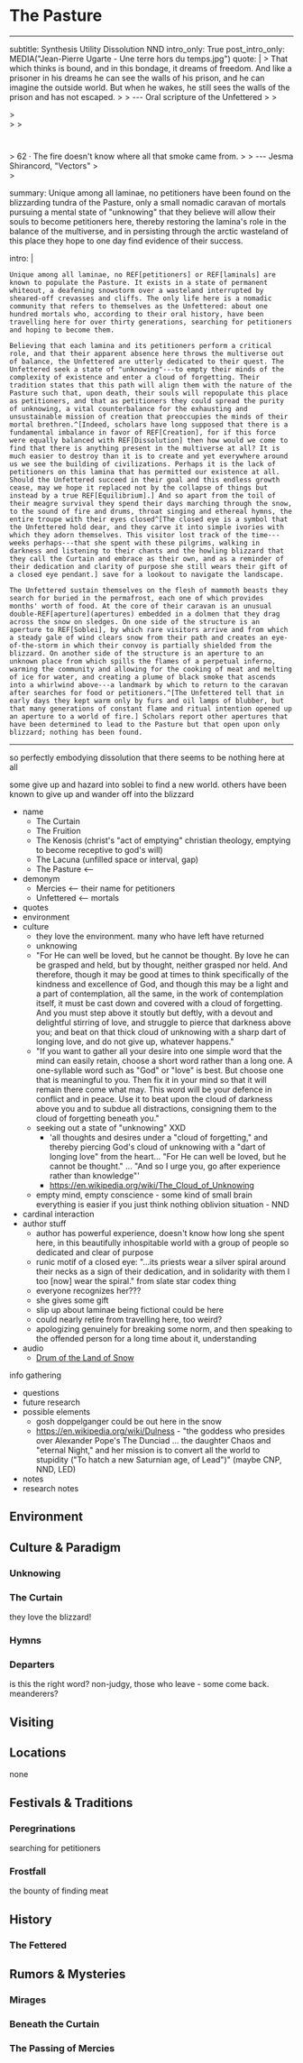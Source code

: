 # The Pasture

---
subtitle: Synthesis Utility Dissolution NND
intro_only: True
post_intro_only: MEDIA("Jean-Pierre Ugarte - Une terre hors du temps.jpg")
quote: |
    > That which thinks is bound, and in this bondage, it dreams of freedom. And like a prisoner in his dreams he can see the walls of his prison, and he can imagine the outside world. But when he wakes, he still sees the walls of the prison and has not escaped.
    >
    > <span class="attribution">--- Oral scripture of the Unfettered <!-- https://mobile.twitter.com/gods_txt/status/1456321077710241792 --></span>
    >
    > <div class="choose-one-child">
    > <div></div>
    >
    > <div style="margin-top: 40px;">
    > 62 &middot; The fire doesn't know where all that smoke came from.
    >
    > <span class="attribution">--- Jesma Shirancord, "Vectors" <!-- James Richardson --></span>
    > </div>
    > </div>

summary: Unique among all laminae, no petitioners have been found on the blizzarding tundra of the Pasture, only a small nomadic caravan of mortals pursuing a mental state of "unknowing" that they believe will allow their souls to become petitioners here, thereby restoring the lamina's role in the balance of the multiverse, and in persisting through the arctic wasteland of this place they hope to one day find evidence of their success.

intro: |

    Unique among all laminae, no REF[petitioners] or REF[laminals] are known to populate the Pasture. It exists in a state of permanent whiteout, a deafening snowstorm over a wasteland interrupted by sheared-off crevasses and cliffs. The only life here is a nomadic community that refers to themselves as the Unfettered: about one hundred mortals who, according to their oral history, have been travelling here for over thirty generations, searching for petitioners and hoping to become them.

    Believing that each lamina and its petitioners perform a critical role, and that their apparent absence here throws the multiverse out of balance, the Unfettered are utterly dedicated to their quest. The Unfettered seek a state of "unknowing"---to empty their minds of the complexity of existence and enter a cloud of forgetting. Their tradition states that this path will align them with the nature of the Pasture such that, upon death, their souls will repopulate this place as petitioners, and that as petitioners they could spread the purity of unknowing, a vital counterbalance for the exhausting and unsustainable mission of creation that preoccupies the minds of their mortal brethren.^[Indeed, scholars have long supposed that there is a fundamental imbalance in favor of REF[Creation], for if this force were equally balanced with REF[Dissolution] then how would we come to find that there is anything present in the multiverse at all? It is much easier to destroy than it is to create and yet everywhere around us we see the building of civilizations. Perhaps it is the lack of petitioners on this lamina that has permitted our existence at all. Should the Unfettered succeed in their goal and this endless growth cease, may we hope it replaced not by the collapse of things but instead by a true REF[Equilibrium].] And so apart from the toil of their meagre survival they spend their days marching through the snow, to the sound of fire and drums, throat singing and ethereal hymns, the entire troupe with their eyes closed^[The closed eye is a symbol that the Unfettered hold dear, and they carve it into simple ivories with which they adorn themselves. This visitor lost track of the time---weeks perhaps---that she spent with these pilgrims, walking in darkness and listening to their chants and the howling blizzard that they call the Curtain and embrace as their own, and as a reminder of their dedication and clarity of purpose she still wears their gift of a closed eye pendant.] save for a lookout to navigate the landscape.

    The Unfettered sustain themselves on the flesh of mammoth beasts they search for buried in the permafrost, each one of which provides months' worth of food. At the core of their caravan is an unusual double-REF[aperture](apertures) embedded in a dolmen that they drag across the snow on sledges. On one side of the structure is an aperture to REF[Soblei], by which rare visitors arrive and from which a steady gale of wind clears snow from their path and creates an eye-of-the-storm in which their convoy is partially shielded from the blizzard. On another side of the structure is an aperture to an unknown place from which spills the flames of a perpetual inferno, warming the community and allowing for the cooking of meat and melting of ice for water, and creating a plume of black smoke that ascends into a whirlwind above---a landmark by which to return to the caravan after searches for food or petitioners.^[The Unfettered tell that in early days they kept warm only by furs and oil lamps of blubber, but that many generations of constant flame and ritual intention opened up an aperture to a world of fire.] Scholars report other apertures that have been determined to lead to the Pasture but that open upon only blizzard; nothing has been found.
---

<!--
what's the point?

- spooky and tragic and mysterious and beautiful
- incredible commitment
-->

so perfectly embodying dissolution that there seems to be nothing here at all

some give up and hazard into soblei to find a new world. others have been known to give up and wander off into the blizzard

- name
    - The Curtain
    - The Fruition
    - The Kenosis (christ's "act of emptying" christian theology, emptying to become receptive to god's will)
    - The Lacuna (unfilled space or interval, gap)
    - The Pasture <--
- demonym
    - Mercies <-- their name for petitioners
    - Unfettered <-- mortals
- quotes
- environment
- culture
    - they love the environment. many who have left have returned
    - unknowing
    - "For He can well be loved, but he cannot be thought. By love he can be grasped and held, but by thought, neither grasped nor held. And therefore, though it may be good at times to think specifically of the kindness and excellence of God, and though this may be a light and a part of contemplation, all the same, in the work of contemplation itself, it must be cast down and covered with a cloud of forgetting. And you must step above it stoutly but deftly, with a devout and delightful stirring of love, and struggle to pierce that darkness above you; and beat on that thick cloud of unknowing with a sharp dart of longing love, and do not give up, whatever happens."
    - "If you want to gather all your desire into one simple word that the mind can easily retain, choose a short word rather than a long one. A one-syllable word such as "God" or "love" is best. But choose one that is meaningful to you. Then fix it in your mind so that it will remain there come what may. This word will be your defence in conflict and in peace. Use it to beat upon the cloud of darkness above you and to subdue all distractions, consigning them to the cloud of forgetting beneath you."
    - seeking out a state of "unknowing" XXD
        + 'all thoughts and desires under a "cloud of forgetting," and thereby piercing God's cloud of unknowing with a "dart of longing love" from the heart... "For He can well be loved, but he cannot be thought." ... "And so I urge you, go after experience rather than knowledge"'
        + https://en.wikipedia.org/wiki/The_Cloud_of_Unknowing
    - empty mind, empty conscience - some kind of small brain everything is easier if you just think nothing oblivion situation - NND
- cardinal interaction
- author stuff
    - author has powerful experience, doesn't know how long she spent here, in this beautifully inhospitable world with a group of people so dedicated and clear of purpose
    - runic motif of a closed eye: "...its priests wear a silver spiral around their necks as a sign of their dedication, and in solidarity with them I too [now] wear the spiral." from slate star codex thing
    - everyone recognizes her???
    - she gives some gift
    - slip up about laminae being fictional could be here
    - could nearly retire from travelling here, too weird?
    - apologizing genuinely for breaking some norm, and then speaking to the offended person for a long time about it, understanding
- audio
    - [Drum of the Land of Snow](https://mynoise.net/Community/user.php?submission=1aa5b0a5ed452c155bd8ef2b1641918773)

info gathering

- questions
- future research
- possible elements
    - gosh doppelganger could be out here in the snow
    - <https://en.wikipedia.org/wiki/Dulness> - "the goddess who presides over Alexander Pope's The Dunciad ... the daughter Chaos and "eternal Night," and her mission is to convert all the world to stupidity ("To hatch a new Saturnian age, of Lead")" (maybe CNP, NND, LED)
- notes
- research notes

## Environment

## Culture & Paradigm

### Unknowing

### The Curtain

they love the blizzard!

### Hymns

### Departers

is this the right word? non-judgy, those who leave - some come back. meanderers?

## Visiting

## Locations

none

<!-- ## Figures & Groups -->

## Festivals & Traditions

### Peregrinations

searching for petitioners

### Frostfall

the bounty of finding meat

## History

### The Fettered

## Rumors & Mysteries

### Mirages

### Beneath the Curtain

### The Passing of Mercies
